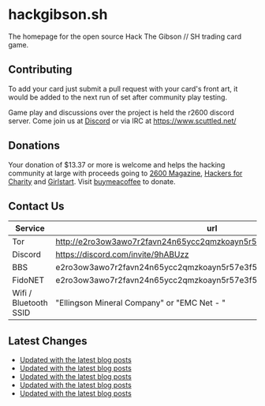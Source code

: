 # hackgibson.sh
The homepage for the open source Hack The Gibson // SH trading card game.


## Contributing

To add your card just submit a pull request with your card's front art, it would be added to the next run of set after community play testing.

Game play and discussions over the project is held the r2600 discord server. Come join us at [Discord](https://discord.com/invite/9hABUzz) or via IRC at https://www.scuttled.net/


## Donations

Your donation of $13.37 or more is welcome and helps the hacking community at large with proceeds going to [2600 Magazine](https://2600.com/), [Hackers for Charity](https://hackersforcharity.org) and [Girlstart](https://girlstart.org).  Visit [buymeacoffee](https://www.buymeacoffee.com/hackgibson.sh) to donate.


## Contact Us

Service | url
-|-
Tor | http://e2ro3ow3awo7r2favn24n65ycc2qmzkoayn5r57e3f56nvjwdcgg32ad.onion
Discord | https://discord.com/invite/9hABUzz
BBS | e2ro3ow3awo7r2favn24n65ycc2qmzkoayn5r57e3f56nvjwdcgg32ad.onion:23
FidoNET | e2ro3ow3awo7r2favn24n65ycc2qmzkoayn5r57e3f56nvjwdcgg32ad.onion:24554
Wifi / Bluetooth SSID | "Ellingson Mineral Company" or "EMC Net - <fidonet address>"

## Latest Changes
<!-- BLOG-POST-LIST:START -->
- [Updated with the latest blog posts](https://github.com/DFW2600/hackgibson.sh/commit/ac479c6679acaff654ee01403a00d25e2057a5a1)
- [Updated with the latest blog posts](https://github.com/DFW2600/hackgibson.sh/commit/4eb6b90a13b9a66debc303f8ad09fa8ecf881927)
- [Updated with the latest blog posts](https://github.com/DFW2600/hackgibson.sh/commit/919193aec2ecd4412bf9c0652f3ad3e067a8eec6)
- [Updated with the latest blog posts](https://github.com/DFW2600/hackgibson.sh/commit/8056a78dd3f1c79f10545b3fe64cb971c8c1b1b9)
- [Updated with the latest blog posts](https://github.com/DFW2600/hackgibson.sh/commit/1357e219170ec87007d1ea96902920fe9142c546)
<!-- BLOG-POST-LIST:END -->
